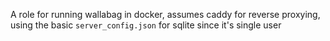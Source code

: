 A role for running wallabag in docker, assumes caddy for reverse proxying, using the
basic `server_config.json` for sqlite since it's single user

